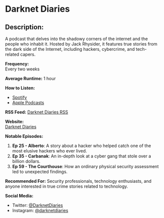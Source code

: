 # Darknet Diaries

## Description:

A podcast that delves into the shadowy corners of the internet and the people who inhabit it. Hosted by Jack Rhysider, it features true stories from the dark side of the Internet, including hackers, cybercrime, and tech-related capers.

**Frequency:**  
Every two weeks

**Average Runtime:**
1 hour

**How to Listen:**

- [Spotify](https://open.spotify.com/show/4XPl3uEEL9hvqMkoZrzbx5)
- [Apple Podcasts](https://podcasts.apple.com/us/podcast/darknet-diaries/id1296350485)

**RSS Feed:**
[Darknet Diaries RSS](https://feeds.megaphone.fm/darknetdiaries)

**Website:**  
[Darknet Diaries](https://darknetdiaries.com)

**Notable Episodes:**

1. **Ep 25 - Alberto**: A story about a hacker who helped catch one of the most elusive hackers who ever lived.
2. **Ep 35 - Carbanak**: An in-depth look at a cyber gang that stole over a billion dollars.
3. **Ep 59 - The Courthouse**: How an ordinary physical security assessment led to unexpected findings.

**Recommended For:**
Security professionals, technology enthusiasts, and anyone interested in true crime stories related to technology.

**Social Media:**

- Twitter: [@DarknetDiaries](https://twitter.com/DarknetDiaries)
- Instagram: [@darknetdiaries](https://www.instagram.com/darknetdiaries/)
